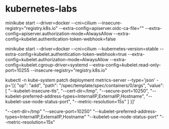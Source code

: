 # kubernetes-labs

minikube start --driver=docker --cni=cilium --insecure-registry="registry.k8s.io" --extra-config=apiserver.oidc-ca-file="" --extra-config=apiserver.authorization-mode=AlwaysAllow 
--extra-config=kubelet.authentication-token-webhook=false 


minikube start --driver=docker --cni=cilium --kubernetes-version=stable --extra-config=kubelet.authentication-token-webhook=true --extra-config=kubelet.authorization-mode=AlwaysAllow --extra-config=kubelet.cgroup-driver=systemd --extra-config=kubelet.read-only-port=10255 --insecure-registry="registry.k8s.io"


kubectl -n kube-system patch deployment metrics-server --type='json' -p='[{
  "op": "add", 
  "path": "/spec/template/spec/containers/0/args", 
  "value": [
    "--kubelet-insecure-tls",
    "--cert-dir=/tmp",
    "--secure-port=10250",
    "--kubelet-preferred-address-types=InternalIP,ExternalIP,Hostname",
    "--kubelet-use-node-status-port",
    "--metric-resolution=15s"
  ]
}]'


"--cert-dir=/tmp"
"--secure-port=10250"
"--kubelet-preferred-address-types=InternalIP,ExternalIP,Hostname"
"--kubelet-use-node-status-port"
"--metric-resolution=15s"